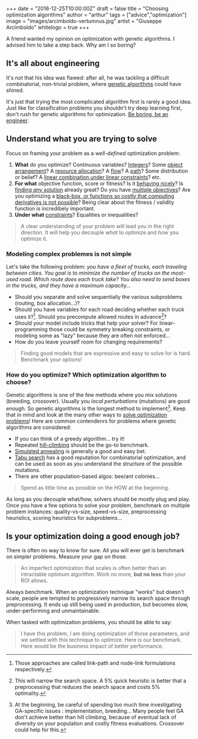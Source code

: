 +++
date = "2016-12-25T10:00:00Z"
draft = false
title = "Choosing optimization algorithms"
author = "arthur"
tags = ["advice","optimization"]
image = "images/arcimboldo-vertumnus.jpg"
artist = "Giuseppe Arcimboldo"
whitelogo = true
+++

A friend wanted my opinion on optimization with genetic algorithms. I advised him to take a step back. Why am I so boring?

<!--more-->

## It's all about engineering
It's not that his idea was flawed: after all, he was tackling a difficult combinatorial, non-trivial problem, where [genetic algorithms](https://en.wikipedia.org/wiki/Genetic_algorithm) could have shined.

It's just that trying the most complicated algorithm first is rarely a good idea. Just like for classification problems you shouldn't try deep learning first, don't rush for genetic algorithms for optimization. [Be boring, be an engineer](https://shapescience.xyz/blog/10-pieces-of-advice-to-beginner-data-scientists/).


## Understand what you are trying to solve
Focus on framing your problem as a *well-defined* optimization problem:

1. **What** do you optimize? Continuous variables? [Integers](https://en.wikipedia.org/wiki/Integer_programming)? Some [object arrangement](https://en.wikipedia.org/wiki/Combinatorial_optimization)? A [resource allocation](https://en.wikipedia.org/wiki/Operations_research)? A [flow](https://en.wikipedia.org/wiki/Maximum_flow_problem)? A [path](https://shapescience.xyz/blog/pathfinding-algorithms-introduction/)? Some distribution or belief? A [linear combination under linear constraints](https://en.wikipedia.org/wiki/Linear_programming)? etc.
2. **For what** objective function, score or fitness? Is it [behaving nicely](https://en.wikipedia.org/wiki/Convex_optimization)? Is [finding *any* solution](https://developers.google.com/optimization/cp/) already great? Do you have [multiple objectives](https://en.wikipedia.org/wiki/Multi-objective_optimization)? Are you optimizing a [black-box, or functions so costly that computing derivatives is not possible](https://en.wikipedia.org/wiki/Bayesian_optimization)? Being clear about the fitness / validity function is incredibely important.
3. **Under what** [constraints](https://en.wikipedia.org/wiki/Constrained_optimization)? Equalities or inequalities? 

> A clear understanding of your problem will lead you in the right direction. It will help you decouple *what* to optimize and *how* you optimize it.


### Modeling complex problemes is not simple
Let's take the following problem: *you have a fleet of trucks, each traveling between cities. You goal is to minimize the number of trucks on the most-used road. Which route does each truck take? You also need to send boxes in the trucks, and they have a maximum capacity...*

- Should you separate and solve sequentially the various subproblems (routing, box allocation...)?
- Should you have variables for each road deciding whether each truck uses it?[^flow-formulations]. Should you precompute allowed routes in advance[^preprocessing-vs-heuristic]?
- Should your model include tricks that help your solver? For linear-programming those could be symmetry breaking constraints, or modeling some as "lazy" because they are often not enforced...
- How do you leave yourself room for changing requirements?

[^preprocessing-vs-heuristic]: This will narrow the search space. A 5% quick heuristic is better that a preprocessing that reduces the search space and costs 5% optimality.
[^flow-formulations]: Those approaches are called link-path and node-link formulations respectively.

> Finding good models that are expressive and easy to solve for is hard. Benchmark your options!



### How do you optimize? Which optimization algorithm to choose?
Genetic algorithms is one of the few methods where you mix solutions (breeding, crossover). Usually you *local perturbations* (mutations) are good enough. So genetic algorithms is the longest method to implement[^ga-wasting-time]. Keep that in mind and look at the many other ways to [solve optimization problems](http://cs.gmu.edu/~sean/book/metaheuristics/Essentials.pdf)! Here are common contendenrs for problems where genetic algorithms are considered:

- If you can think of a greedy algorithm... try it!
- Repeated [hill-climbing](https://en.wikipedia.org/wiki/Hill_climbing) should be the go-to benchmark.
- [Simulated annealing](https://en.wikipedia.org/wiki/Simulated_annealing) is generally a good and easy bet.
- [Tabu search](https://en.wikipedia.org/wiki/Tabu_search) has a good reputation for combinatorial optimization, and can be used as soon as you understand the structure of the possible mutations.
- There are other population-based algos: bee/ant colonies...

> Spend as little time as possible on the HOW at the beginning.

As long as you decouple what/how, solvers should be mostly plug and play.
Once you have a few options to solve your problem, benchmark on multiple problem instances: quality-vs-size, speed-vs-size, preprocessing heuristics, scoring heuristics for subproblems...

[^ga-wasting-time]: At the beginning, be careful of spending too much time investigating GA-specific issues : implementation, breeding... Many people feel GA don't achieve better than hill climbing, because of eventual lack of diversity on your population and costly fitness evaluations. Crossover could help for this.



## Is your optimization doing a good enough job?
There is often no way to know for sure. All you will ever get is benchmark on  simpler problems. Measure your gap on those.

> An imperfect optimization that scales is often better than an intractable optimum algorithm. Work no more, **but no less** than your ROI allows.

Always benchmark. When an optimization technique "works" but doesn't scale, people are tempted to progressively narrow its search space through preprocessing. It ends up still being used in production, but becomes slow, under-performing and unmaintainable.

When tasked with optimization problems, you should be able to say:

> I have this problem, I am doing optimization of those parameters, and we settled with this technique to optimize. Here is our benchmark. Here would be the business impact of better performance.
